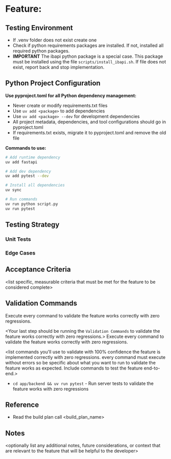 # Feature: <feature name>

## Testing Environment
- If .venv folder does not exist create one
- Check if python requirements packages are installed.  If not, installed all required python packages.
- **IMPORTANT** The ibapi python package is a special case.  This package must be installed using the file `scripts/install_ibapi.sh`.  If file does not exist, report back and stop implementation.

## Python Project Configuration

**Use pyproject.toml for all Python dependency management:**
- Never create or modify requirements.txt files
- Use `uv add <package>` to add dependencies
- Use `uv add <package> --dev` for development dependencies
- All project metadata, dependencies, and tool configurations should go in pyproject.toml
- If requirements.txt exists, migrate it to pyproject.toml and remove the old file

**Commands to use:**
```bash
# Add runtime dependency
uv add fastapi

# Add dev dependency
uv add pytest --dev

# Install all dependencies
uv sync

# Run commands
uv run python script.py
uv run pytest
```

## Testing Strategy
### Unit Tests
<describe unit tests needed for the feature>

### Edge Cases
<list edge cases that need to be tested>

## Acceptance Criteria
<list specific, measurable criteria that must be met for the feature to be considered complete>

## Validation Commands
Execute every command to validate the feature works correctly with zero regressions.

<Your last step should be running the `Validation Commands` to validate the feature works correctly with zero regressions.>
Execute every command to validate the feature works correctly with zero regressions.

<list commands you'll use to validate with 100% confidence the feature is implemented correctly with zero regressions. every command must execute without errors so be specific about what you want to run to validate the feature works as expected. Include commands to test the feature end-to-end.>

- `cd app/backend && uv run pytest` - Run server tests to validate the feature works with zero regressions


## Reference
- Read the build plan call <build_plan_name>

## Notes
<optionally list any additional notes, future considerations, or context that are relevant to the feature that will be helpful to the developer>
